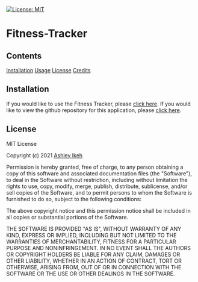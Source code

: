 [![License: MIT](https://img.shields.io/badge/License-MIT-yellow.svg)](https://opensource.org/licenses/MIT)

# Fitness-Tracker



## Contents

[Installation](#installation)
[Usage](#usage)
[License](#license)
[Credits](#credits)

## Installation

If you would like to use the Fitness Tracker, please [click here](https://sheltered-lowlands-33096.herokuapp.com). If you would like to view the github repository for this application, please [click here](https://github.com/Aikeh2021/Fitness-Tracker).

## License 

MIT License

Copyright (c) 2021 [Ashley Ikeh](https://github.com/Aikeh2021)

Permission is hereby granted, free of charge, to any person obtaining a copy
of this software and associated documentation files (the "Software"), to deal
in the Software without restriction, including without limitation the rights
to use, copy, modify, merge, publish, distribute, sublicense, and/or sell
copies of the Software, and to permit persons to whom the Software is
furnished to do so, subject to the following conditions:

The above copyright notice and this permission notice shall be included in all
copies or substantial portions of the Software.

THE SOFTWARE IS PROVIDED "AS IS", WITHOUT WARRANTY OF ANY KIND, EXPRESS OR
IMPLIED, INCLUDING BUT NOT LIMITED TO THE WARRANTIES OF MERCHANTABILITY,
FITNESS FOR A PARTICULAR PURPOSE AND NONINFRINGEMENT. IN NO EVENT SHALL THE
AUTHORS OR COPYRIGHT HOLDERS BE LIABLE FOR ANY CLAIM, DAMAGES OR OTHER
LIABILITY, WHETHER IN AN ACTION OF CONTRACT, TORT OR OTHERWISE, ARISING FROM,
OUT OF OR IN CONNECTION WITH THE SOFTWARE OR THE USE OR OTHER DEALINGS IN THE
SOFTWARE.
